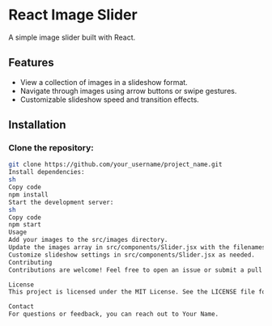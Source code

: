 # React Image Slider

A simple image slider built with React.

## Features
- View a collection of images in a slideshow format.
- Navigate through images using arrow buttons or swipe gestures.
- Customizable slideshow speed and transition effects.

## Installation

### Clone the repository:
```sh
git clone https://github.com/your_username/project_name.git
Install dependencies:
sh
Copy code
npm install
Start the development server:
sh
Copy code
npm start
Usage
Add your images to the src/images directory.
Update the images array in src/components/Slider.jsx with the filenames of your images.
Customize slideshow settings in src/components/Slider.jsx as needed.
Contributing
Contributions are welcome! Feel free to open an issue or submit a pull request.

License
This project is licensed under the MIT License. See the LICENSE file for details.

Contact
For questions or feedback, you can reach out to Your Name.
